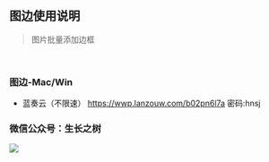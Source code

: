 
## 图边使用说明
> 图片批量添加边框
<br>

### 图边-Mac/Win
- 蓝奏云（不限速）
https://wwp.lanzouw.com/b02pn6l7a 密码:hnsj

### 微信公众号：生长之树
![](https://jasonmin.github.io/newsky/assets/qrcode_for.jpg)



<head>
    <link rel="stylesheet" type="text/css" href="../style/style.css">
</head>